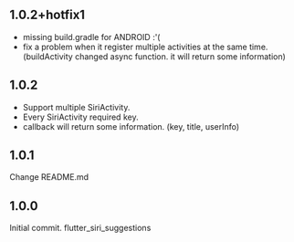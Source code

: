 ## 1.0.2+hotfix1

- missing build.gradle for ANDROID :'(
- fix a problem when it register multiple activities at the same time. (buildActivity changed async function. it will return some information)

## 1.0.2

- Support multiple SiriActivity.
- Every SiriActivity required key.
- callback will return some information. (key, title, userInfo)

## 1.0.1

Change README.md

## 1.0.0

Initial commit. flutter_siri_suggestions
